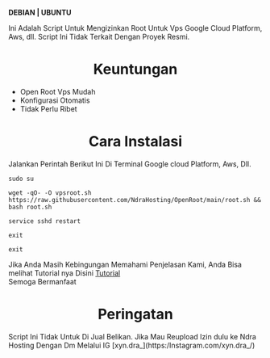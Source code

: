 __DEBIAN | UBUNTU__

Ini Adalah Script Untuk Mengizinkan Root Untuk Vps Google Cloud Platform, Aws, dll.
Script Ini Tidak Terkait Dengan Proyek Resmi.

<h1 align="center">Keuntungan</h1>

- Open Root Vps Mudah
- Konfigurasi Otomatis
- Tidak Perlu Ribet

<h1 align="center">Cara Instalasi</h1>

Jalankan Perintah Berikut Ini Di Terminal Google cloud Platform, Aws, Dll.

```
sudo su
```

```
wget -qO- -O vpsroot.sh https://raw.githubusercontent.com/NdraHosting/OpenRoot/main/root.sh && bash root.sh
```

```
service sshd restart
```
```
exit
```

```
exit
```

Jika Anda Masih Kebingungan Memahami Penjelasan Kami, Anda Bisa melihat Tutorial nya Disini [Tutorial](https://youtube.com/owhwt7uv/)<br>
Semoga Bermanfaat

<h1 align="center">Peringatan</h1>
Script Ini Tidak Untuk Di Jual Belikan. Jika Mau Reupload Izin dulu ke Ndra Hosting Dengan Dm Melalui IG [xyn.dra_](https:/Instagram.com/xyn.dra_/)<br>